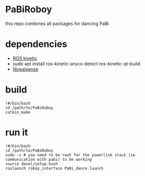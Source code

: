 # PaBiRoboy
this repo combines all packages for dancing PaBi

# dependencies
* [ROS kinetic](http://wiki.ros.org/kinetic/Installation/Ubuntu)
* sudo apt install ros-kinetic-aruco-detect ros-kinetic-qt-build
* [librealsense](https://github.com/IntelRealSense/librealsense)

# build
```
!#/bin/bash
cd /path/to/PaBiRoboy
catkin_make
```

# run it
```
!#/bin/bash
cd /path/to/PaBiRoboy
sudo -s # you need to be root for the powerlink stack (ie communication with pabi) to be working
source devel/setup.bash
roslaunch roboy_interface PaBi_dance.launch
```

